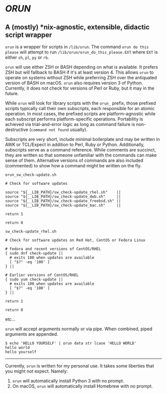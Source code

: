 # _ORUN_
## A (mostly) \*nix-agnostic, extensible, didactic script wrapper

`orun` is a wrapper for scripts in `/lib/orun`. The command `orun do this please` will attempt to run `/lib/orun/orun_do_this_please.EXT` where `EXT` is either `sh`, `pl`, `py` or `rb`.

`orun` will use either ZSH or BASH depending on what is available. It prefers ZSH but will fallback to BASH if it's at least version 4. This allows `orun` to operate on systems without ZSH while preferring ZSH over the antiquated version of BASH on macOS. `orun` also requires version 3 of Python. Currently, it does not check for versions of Perl or Ruby, but it may in the future.

While `orun` will look for library scripts with the `orun_` prefix, those prefixed scripts typically call their own subscripts, each responsible for an atomic operation. In most cases, the prefixed scripts are platform-agnostic while each subscript performs platform-specific operations. Portability is achieved via trial-and-error logic as long as command failure is non-destructive (`command not found` usually).

Subscripts are very short, include minimal boilerplate and may be written in AWK or TCL/Expect in addition to Perl, Ruby or Python. Additionally, subscripts serve as a command reference. While comments are succinct, they are written so that someone unfamiliar with the commands can make sense of them. Alternative versions of commands are also included (commented) to show how a command might be written on the fly.

`orun_sw_check-update.sh`
```
# Check for software updates

source "${__LIB_PATH}/sw_check-update_rhel.sh"    ||
source "${__LIB_PATH}/sw_check-update_deb.sh"     ||
source "${__LIB_PATH}/sw_check-update_freebsd.sh" ||
source "${__LIB_PATH}/sw_check-update_mac.sh"     ||

return 1

return 0

```

`sw_check-update_rhel.sh`

```
# Check for software updates on Red Hat, CentOS or Fedora Linux

# Fedora and recent versions of CentOS/RHEL
{ sudo dnf check-update ||
  # exits 100 when updates are available
  [ "$?" -eq '100' ]
} ||

# Earlier versions of CentOS/RHEL
{ sudo yum check-update ||
  # exits 100 when updates are available
  [ "$?" -eq '100' ]
} ||

return 1

return 0

```

etc...

`orun` will accept arguments normally or via pipe. When combined, piped arguments are appended.

```
$ echo 'HELLO YOURSELF' | orun data str lcase 'HELLO WORLD'
hello world
hello yourself
```

---

Currently, `orun` is written for my personal use. It takes some liberties that you might not expect. Namely:

1. `orun` will automatically install Python 3 with no prompt.
1. On macOS, `orun` will automatically install Homebrew with no prompt.
